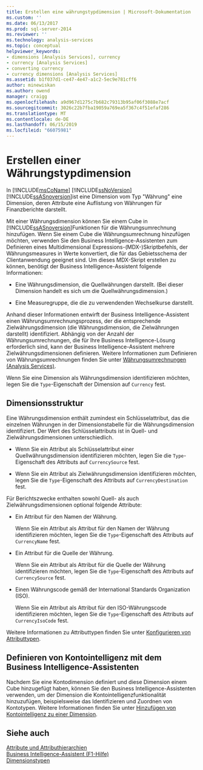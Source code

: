 ```yaml
---
title: Erstellen eine währungstypdimension | Microsoft-Dokumentation
ms.custom: ''
ms.date: 06/13/2017
ms.prod: sql-server-2014
ms.reviewer: ''
ms.technology: analysis-services
ms.topic: conceptual
helpviewer_keywords:
- dimensions [Analysis Services], currency
- currency [Analysis Services]
- converting currency
- currency dimensions [Analysis Services]
ms.assetid: b1f037d1-ce47-4e47-a1c2-5ec9e781cff6
author: minewiskan
ms.author: owend
manager: craigg
ms.openlocfilehash: a9d967d1275c7b682c79313b95af06f3088e7acf
ms.sourcegitcommit: 3026c22b7fba19059a769ea5f367c4f51efaf286
ms.translationtype: MT
ms.contentlocale: de-DE
ms.lasthandoff: 06/15/2019
ms.locfileid: "66075981"
---
```

# <a name="create-a-currency-type-dimension"></a>Erstellen einer Währungstypdimension
  In [!INCLUDE[msCoName](../../includes/msconame-md.md)] [!INCLUDE[ssNoVersion](../../includes/ssnoversion-md.md)] [!INCLUDE[ssASnoversion](../../includes/ssasnoversion-md.md)]ist eine Dimension vom Typ "Währung" eine Dimension, deren Attribute eine Auflistung von Währungen für Finanzberichte darstellt.  
  
 Mit einer Währungsdimension können Sie einem Cube in [!INCLUDE[ssASnoversion](../../includes/ssasnoversion-md.md)]Funktionen für die Währungsumrechnung hinzufügen. Wenn Sie einem Cube die Währungsumrechnung hinzufügen möchten, verwenden Sie den Business Intelligence-Assistenten zum Definieren eines Multidimensional Expressions-(MDX-)Skriptbefehls, der Währungsmeasures in Werte konvertiert, die für das Gebietsschema der Clientanwendung geeignet sind. Um dieses MDX-Skript erstellen zu können, benötigt der Business Intelligence-Assistent folgende Informationen:  
  
-   Eine Währungsdimension, die Quellwährungen darstellt. (Bei dieser Dimension handelt es sich um die Quellwährungsdimension.)  
  
-   Eine Measuregruppe, die die zu verwendenden Wechselkurse darstellt.  
  
 Anhand dieser Informationen entwirft der Business Intelligence-Assistent einen Währungsumrechnungsprozess, der die entsprechende Zielwährungsdimension (die Währungsdimension, die Zielwährungen darstellt) identifiziert. Abhängig von der Anzahl der Währungsumrechnungen, die für Ihre Business Intelligence-Lösung erforderlich sind, kann der Business Intelligence-Assistent mehrere Zielwährungsdimensionen definieren. Weitere Informationen zum Definieren von Währungsumrechnungen finden Sie unter [Währungsumrechnungen &#40;Analysis Services&#41;](../currency-conversions-analysis-services.md).  
  
 Wenn Sie eine Dimension als Währungsdimension identifizieren möchten, legen Sie die `Type`-Eigenschaft der Dimension auf `Currency` fest.  
  
## <a name="dimension-structure"></a>Dimensionsstruktur  
 Eine Währungsdimension enthält zumindest ein Schlüsselattribut, das die einzelnen Währungen in der Dimensionstabelle für die Währungsdimension identifiziert. Der Wert des Schlüsselattributs ist in Quell- und Zielwährungsdimensionen unterschiedlich.  
  
-   Wenn Sie ein Attribut als Schlüsselattribut einer Quellwährungsdimension identifizieren möchten, legen Sie die `Type`-Eigenschaft des Attributs auf `CurrencySource` fest.  
  
-   Wenn Sie ein Attribut als Zielwährungsdimension identifizieren möchten, legen Sie die `Type`-Eigenschaft des Attributs auf `CurrencyDestination` fest.  
  
 Für Berichtszwecke enthalten sowohl Quell- als auch Zielwährungsdimensionen optional folgende Attribute:  
  
-   Ein Attribut für den Namen der Währung.  
  
     Wenn Sie ein Attribut als Attribut für den Namen der Währung identifizieren möchten, legen Sie die `Type`-Eigenschaft des Attributs auf `CurrencyName` fest.  
  
-   Ein Attribut für die Quelle der Währung.  
  
     Wenn Sie ein Attribut als Attribut für die Quelle der Währung identifizieren möchten, legen Sie die `Type`-Eigenschaft des Attributs auf `CurrencySource` fest.  
  
-   Einen Währungscode gemäß der International Standards Organization (ISO).  
  
     Wenn Sie ein Attribut als Attribut für den ISO-Währungscode identifizieren möchten, legen Sie die `Type`-Eigenschaft des Attributs auf `CurrencyIsoCode` fest.  
  
 Weitere Informationen zu Attributtypen finden Sie unter [Konfigurieren von Attributtypen](attribute-properties-configure-attribute-types.md).  
  
## <a name="defining-account-intelligence-with-the-business-intelligence-wizard"></a>Definieren von Kontointelligenz mit dem Business Intelligence-Assistenten  
 Nachdem Sie eine Kontodimension definiert und diese Dimension einem Cube hinzugefügt haben, können Sie den Business Intelligence-Assistenten verwenden, um der Dimension die Kontointelligenzfunktionalität hinzuzufügen, beispielsweise das Identifizieren und Zuordnen von Kontotypen. Weitere Informationen finden Sie unter [Hinzufügen von Kontointelligenz zu einer Dimension](bi-wizard-add-account-intelligence-to-a-dimension.md).  
  
## <a name="see-also"></a>Siehe auch  
 [Attribute und Attributhierarchien](../multidimensional-models-olap-logical-dimension-objects/attributes-and-attribute-hierarchies.md)   
 [Business Intelligence-Assistent (F1-Hilfe)](../business-intelligence-wizard-f1-help.md)   
 [Dimensionstypen](../multidimensional-models-olap-logical-dimension-objects/database-dimension-properties-types.md)  
  
  
